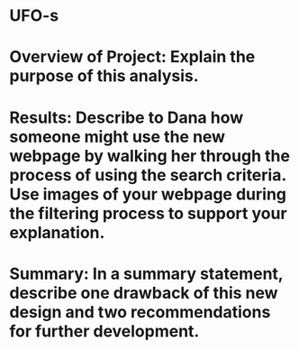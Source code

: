 # UFO-s 

# Overview of Project: Explain the purpose of this analysis.

# Results: Describe to Dana how someone might use the new webpage by walking her through the process of using the search criteria. Use images of your webpage during the filtering process to support your explanation.

# Summary: In a summary statement, describe one drawback of this new design and two recommendations for further development.
